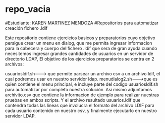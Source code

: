 # repo_vacia
#Estudiante: KAREN MARTINEZ MENDOZA
#Repositorios para automatizar creación fichero .ldif 

Este repositorio contiene ejercicios basicos y preparatorios cuyo objetivo persigue crear un menu en dialog, que me permita ingresar informacion para la cabecera y cuerpo del fichero .ldif que sera de gran ayuda cuando necesitemos ingresar grandes cantidades de usuarios en un servidor de directorio LDAP, El objetivo de los ejercicios preparatorios se centra en 2 archivos: 

usuariosldif.sh---> que permite parsear un archivo csv a un archivo ldif, el cual podremos usar en nuestro servidor ldap. 
 menudialog2.sh--->que es quien contiene el menu principal, e incluye parte del codigo usuariosldif.sh para automatizar 
                    por completo nuestra solución.
 Asi mismo adjuntamos archivito.csv que contiene la informacion de ejemplo para realizar nuestras pruebas en ambos scripts.
 Y el archivo resultado usuarios.ldif  que contendra todas las lineas que involucra el formato del archivo LDIF para cada usuario contenido en nuestro csv, y finalmente ejecutarlo en nuestro servidor LDAP.
 
